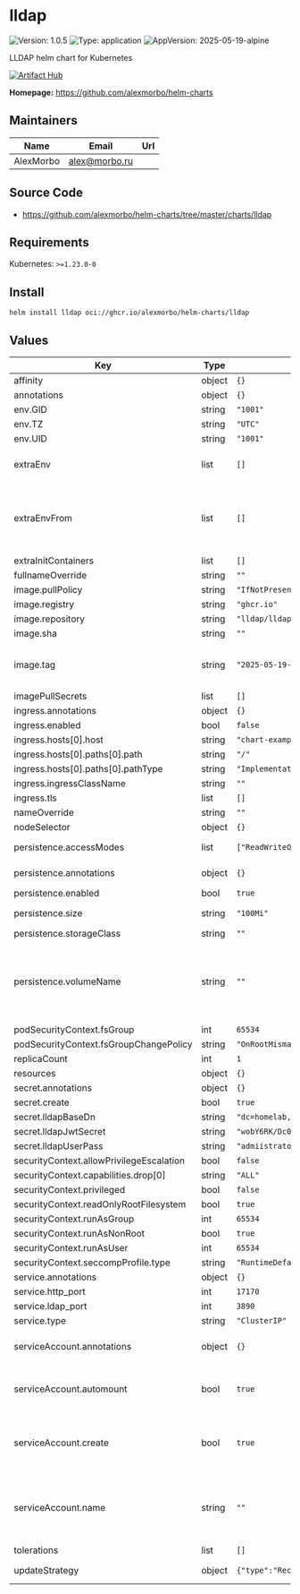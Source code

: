 
# lldap

![Version: 1.0.5](https://img.shields.io/badge/Version-1.0.5-informational?style=flat-square) ![Type: application](https://img.shields.io/badge/Type-application-informational?style=flat-square) ![AppVersion: 2025-05-19-alpine](https://img.shields.io/badge/AppVersion-2025--05--19--alpine-informational?style=flat-square)

LLDAP helm chart for Kubernetes

[![Artifact Hub](https://img.shields.io/endpoint?url=https://artifacthub.io/badge/repository/lldap)](https://artifacthub.io/packages/search?repo=lldap)

**Homepage:** <https://github.com/alexmorbo/helm-charts>

## Maintainers

| Name | Email | Url |
| ---- | ------ | --- |
| AlexMorbo | <alex@morbo.ru> |  |

## Source Code

* <https://github.com/alexmorbo/helm-charts/tree/master/charts/lldap>

## Requirements

Kubernetes: `>=1.23.0-0`

## Install
```console
helm install lldap oci://ghcr.io/alexmorbo/helm-charts/lldap
```

## Values

| Key | Type | Default | Description |
|-----|------|---------|-------------|
| affinity | object | `{}` |  |
| annotations | object | `{}` |  |
| env.GID | string | `"1001"` |  |
| env.TZ | string | `"UTC"` |  |
| env.UID | string | `"1001"` |  |
| extraEnv | list | `[]` | Environment variables to add to the lldap pods |
| extraEnvFrom | list | `[]` | Environment variables from secrets or configmaps to add to the lldap pods |
| extraInitContainers | list | `[]` |  |
| fullnameOverride | string | `""` |  |
| image.pullPolicy | string | `"IfNotPresent"` |  |
| image.registry | string | `"ghcr.io"` |  |
| image.repository | string | `"lldap/lldap"` |  |
| image.sha | string | `""` |  |
| image.tag | string | `"2025-05-19-alpine"` | Overrides the image tag whose default is the chart appVersion. |
| imagePullSecrets | list | `[]` |  |
| ingress.annotations | object | `{}` |  |
| ingress.enabled | bool | `false` |  |
| ingress.hosts[0].host | string | `"chart-example.local"` |  |
| ingress.hosts[0].paths[0].path | string | `"/"` |  |
| ingress.hosts[0].paths[0].pathType | string | `"ImplementationSpecific"` |  |
| ingress.ingressClassName | string | `""` |  |
| ingress.tls | list | `[]` |  |
| nameOverride | string | `""` |  |
| nodeSelector | object | `{}` |  |
| persistence.accessModes | list | `["ReadWriteOnce"]` | Access modes of persistent disk |
| persistence.annotations | object | `{}` | Annotations for PVCs |
| persistence.enabled | bool | `true` |  |
| persistence.size | string | `"100Mi"` | Size of persistent disk |
| persistence.storageClass | string | `""` |  |
| persistence.volumeName | string | `""` | Name of the permanent volume to reference in the claim. Can be used to bind to existing volumes. |
| podSecurityContext.fsGroup | int | `65534` |  |
| podSecurityContext.fsGroupChangePolicy | string | `"OnRootMismatch"` |  |
| replicaCount | int | `1` |  |
| resources | object | `{}` |  |
| secret.annotations | object | `{}` |  |
| secret.create | bool | `true` |  |
| secret.lldapBaseDn | string | `"dc=homelab,dc=local"` |  |
| secret.lldapJwtSecret | string | `"wobY6RK/Dc0vL21zFiIZs9iyVy0NQ3ldijYPQ4HLWTc="` |  |
| secret.lldapUserPass | string | `"admiistrator123456"` |  |
| securityContext.allowPrivilegeEscalation | bool | `false` |  |
| securityContext.capabilities.drop[0] | string | `"ALL"` |  |
| securityContext.privileged | bool | `false` |  |
| securityContext.readOnlyRootFilesystem | bool | `true` |  |
| securityContext.runAsGroup | int | `65534` |  |
| securityContext.runAsNonRoot | bool | `true` |  |
| securityContext.runAsUser | int | `65534` |  |
| securityContext.seccompProfile.type | string | `"RuntimeDefault"` |  |
| service.annotations | object | `{}` |  |
| service.http_port | int | `17170` |  |
| service.ldap_port | int | `3890` |  |
| service.type | string | `"ClusterIP"` |  |
| serviceAccount.annotations | object | `{}` | Annotations to add to the service account |
| serviceAccount.automount | bool | `true` | Automatically mount a ServiceAccount's API credentials? |
| serviceAccount.create | bool | `true` | Specifies whether a service account should be created |
| serviceAccount.name | string | `""` | If not set and create is true, a name is generated using the fullname template |
| tolerations | list | `[]` |  |
| updateStrategy | object | `{"type":"Recreate"}` | Deployment strategy |
